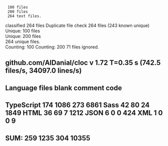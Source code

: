      100 files     200 files     264 text files.
classified 264 filesDuplicate file check 264 files (243 known unique)Unique:      100 files                                          Unique:      200 files                                               264 unique files.                              
Counting:  100Counting:  200      71 files ignored.

github.com/AlDanial/cloc v 1.72  T=0.35 s (742.5 files/s, 34097.0 lines/s)
-------------------------------------------------------------------------------
Language                     files          blank        comment           code
-------------------------------------------------------------------------------
TypeScript                     174           1086            273           6861
Sass                            42             80             24           1849
HTML                            36             69              7           1212
JSON                             6              0              0            424
XML                              1              0              0              9
-------------------------------------------------------------------------------
SUM:                           259           1235            304          10355
-------------------------------------------------------------------------------
